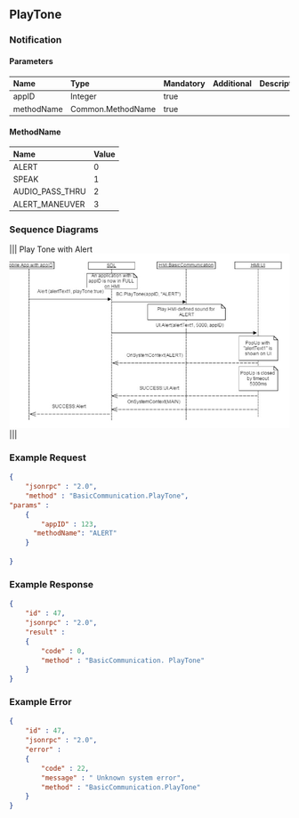 ## PlayTone


### Notification

#### Parameters

|Name|Type|Mandatory|Additional|Description|
|:---|:---|:--------|:---------|:----------|
|appID|Integer|true|||
|methodName|Common.MethodName|true|||

#### MethodName

|Name|Value|
|:---|:----|
|ALERT|0|
|SPEAK|1|
|AUDIO_PASS_THRU|2|
|ALERT_MANEUVER|3|

### Sequence Diagrams
|||
Play Tone with Alert
![PlayTone](./assets/PlayTone.png)
|||

### Example Request

```json
{
	"jsonrpc" : "2.0",
	"method" : "BasicCommunication.PlayTone",
"params" :
	{
		"appID" : 123,
      "methodName": "ALERT"
	}

}
```
### Example Response

```json
{
	"id" : 47,
	"jsonrpc" : "2.0",
	"result" :
	{
		"code" : 0,
		"method" : "BasicCommunication. PlayTone"
	}
}
```

### Example Error

```json
{
	"id" : 47,
	"jsonrpc" : "2.0",
	"error" :
	{
		"code" : 22,
		"message" : " Unknown system error",
		"method" : "BasicCommunication.PlayTone"
	}
}
```
